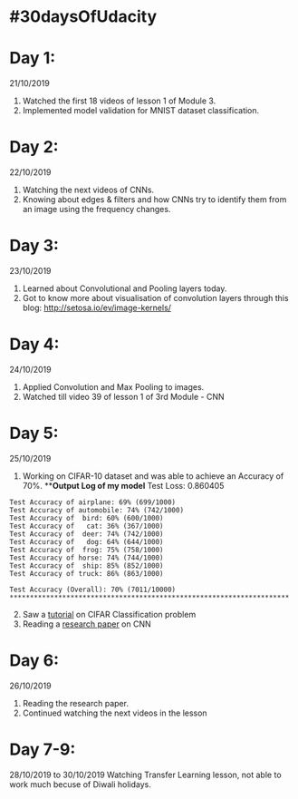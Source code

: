 # #30daysOfUdacity

# Day 1:
21/10/2019
  1. Watched the first 18 videos of lesson 1 of Module 3.
  2. Implemented model validation for MNIST dataset classification.

# Day 2:
22/10/2019
  1. Watching the next videos of CNNs.
  2. Knowing about edges & filters and how CNNs try to identify them from an image using the frequency changes.

# Day 3:
23/10/2019
  1. Learned about Convolutional and Pooling layers today.
  2. Got to know more about visualisation of convolution layers through this blog: http://setosa.io/ev/image-kernels/
 
# Day 4:
24/10/2019
  1. Applied Convolution and Max Pooling to images.
  2. Watched till video 39 of lesson 1 of 3rd Module - CNN
  
# Day 5:
25/10/2019
  1. Working on CIFAR-10 dataset and was able to achieve an Accuracy of 70%.
    ************************Output Log of my model**********************
    Test Loss: 0.860405

    Test Accuracy of airplane: 69% (699/1000)
    Test Accuracy of automobile: 74% (742/1000)
    Test Accuracy of  bird: 60% (600/1000)
    Test Accuracy of   cat: 36% (367/1000)
    Test Accuracy of  deer: 74% (742/1000)
    Test Accuracy of   dog: 64% (644/1000)
    Test Accuracy of  frog: 75% (758/1000)
    Test Accuracy of horse: 74% (744/1000)
    Test Accuracy of  ship: 85% (852/1000)
    Test Accuracy of truck: 86% (863/1000)

    Test Accuracy (Overall): 70% (7011/10000)
    *********************************************************************

  2. Saw a [tutorial](https://github.com/pytorch/tutorials/blob/master/beginner_source/blitz/cifar10_tutorial.py) on CIFAR Classification problem 
  3. Reading a [research paper](https://arxiv.org/pdf/1603.07285.pdf) on CNN
  
 # Day 6:
 26/10/2019
  1. Reading the research paper.
  2. Continued watching the next videos in the lesson
  
 # Day 7-9:
 28/10/2019 to 30/10/2019
  Watching Transfer Learning lesson, not able to work much becuse of Diwali holidays.
